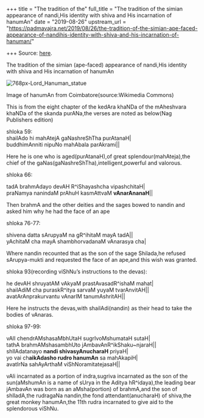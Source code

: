 +++
title = "The tradition of the"
full_title = "The tradition of the simian appearance of nandi,His identity with shiva and His incarnation of hanumAn"
date = "2019-08-26"
upstream_url = "https://padmavajra.net/2019/08/26/the-tradition-of-the-simian-ape-faced-appearance-of-nandihis-identity-with-shiva-and-his-incarnation-of-hanuman/"

+++
Source: [here](https://padmavajra.net/2019/08/26/the-tradition-of-the-simian-ape-faced-appearance-of-nandihis-identity-with-shiva-and-his-incarnation-of-hanuman/).

The tradition of the simian (ape-faced) appearance of nandi,His identity with shiva and His incarnation of hanumAn

![768px-Lord_Hanuman_statue](https://padmavajrablog.files.wordpress.com/2019/08/768px-lord_hanuman_statue.jpg?w=739)

Image of hanumAn from Coimbatore(source:Wikimedia Commons)

This is from the eight chapter of the kedAra khaNDa of the mAheshvara khaNDa of the skanda purANa,the verses are noted as below(Nag Publishers edition)

shloka 59:  
shailAdo hi mahAtejA gaNashreShTha purAtanaH\|  
buddhimAnniti nipuNo mahAbala parAkrami\|\|

Here he is one who is aged(purAtanaH),of great splendour(mahAteja),the chief of the gaNas(gaNashreShTha),intelligent,powerful and valorous.

shloka 66:

tadA brahmAdayo devAH R^iShayashcha vipashchitaH\|  
praNamya nanindaM prAhuH kasmAttvaM **vAnarAnanaH**\|\|

Then brahmA and the other deities and the sages bowed to nandin and asked him why he had the face of an ape

shloka 76-77:

shivena datta sArupyaM na gR^ihitaM mayA tadA\|\|  
yAchitaM cha mayA shambhorvadanaM vAnarasya cha\|

Where nandin recounted that as the son of the sage Shilada,he refused sArupya-mukti and requested the face of an ape,and this wish was granted.

shloka 93(recording viShNu’s instructions to the devas):

he devAH shruyatAM vAkyaM prastAvasadR^ishaM mahat\|  
shailAdiM cha puraskR^itya sarvaM yuyaM tvarAnvitAH\|\|  
avatArAnprakurvantu vAnarIM tanumAshritAH\|\|

Here he instructs the devas,with shailAdi(nandin) as their head to take the bodies of vAnaras.

shloka 97-99:

vAlI chendrAMshasaMbhUtaH sugrIvoMshumataH sutaH\|  
tathA brahmAMshasambhUto jAmbavAnR^ikShaku\~njaraH\|\|  
shIlAdatanayo **nandi shivasyAnucharaH** priyaH\|  
yo vai ch**aikAdasho rudro hanumAn** sa mahAkapiH\|  
avatIrNa sahAyArthaM viShNoramitatejasaH\|\|

vAli incarnated as a portion of indra,sugriva incarnated as the son of the sun(aMshumAn is a name of sUrya in the Aditya hR^idaya),the leading bear jAmbavAn was born as an aMsha(portion) of brahmA,and the son of shIladA,the rudragaNa nandin,the fond attendant(anucharaH) of shiva,the great monkey hanumAn,the 11th rudra incarnated to give aid to the splendorous viShNu.




